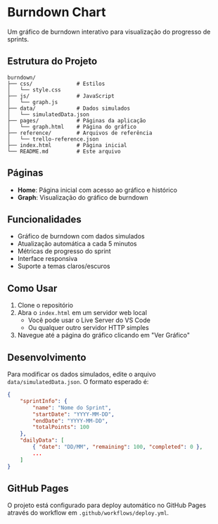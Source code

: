 # Burndown Chart

Um gráfico de burndown interativo para visualização do progresso de sprints.

## Estrutura do Projeto

```
burndown/
├── css/              # Estilos
│   └── style.css
├── js/               # JavaScript
│   └── graph.js
├── data/             # Dados simulados
│   └── simulatedData.json
├── pages/            # Páginas da aplicação
│   └── graph.html    # Página do gráfico
├── reference/        # Arquivos de referência
│   └── trello-reference.json
├── index.html        # Página inicial
└── README.md         # Este arquivo
```

## Páginas

- **Home**: Página inicial com acesso ao gráfico e histórico
- **Graph**: Visualização do gráfico de burndown

## Funcionalidades

- Gráfico de burndown com dados simulados
- Atualização automática a cada 5 minutos
- Métricas de progresso do sprint
- Interface responsiva
- Suporte a temas claros/escuros

## Como Usar

1. Clone o repositório
2. Abra o `index.html` em um servidor web local
   - Você pode usar o Live Server do VS Code
   - Ou qualquer outro servidor HTTP simples
3. Navegue até a página do gráfico clicando em "Ver Gráfico"

## Desenvolvimento

Para modificar os dados simulados, edite o arquivo `data/simulatedData.json`. O formato esperado é:

```json
{
    "sprintInfo": {
        "name": "Nome do Sprint",
        "startDate": "YYYY-MM-DD",
        "endDate": "YYYY-MM-DD",
        "totalPoints": 100
    },
    "dailyData": [
        { "date": "DD/MM", "remaining": 100, "completed": 0 },
        ...
    ]
}
```

## GitHub Pages

O projeto está configurado para deploy automático no GitHub Pages através do workflow em `.github/workflows/deploy.yml`.

